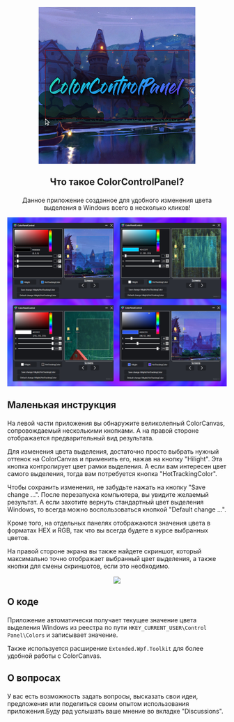 <p align="center"> <img align=center src='https://github.com/MilkRen/ColorControlPanel/blob/master/assetsGitHub/logo.png?raw=true'/></p>

## <p  align="center"> Что такое ColorControlPanel?  </p>
 <p  align="center"> Данное приложение  созданное для удобного изменения цвета выделения в Windows всего в несколько кликов! </p>

<p align="center"><img align=center src='https://github.com/MilkRen/ColorControlPanel/blob/master/assetsGitHub/program.png?raw=true'/></p>

## <p  align="left"> Маленькая инструкция </p>
На левой части приложения вы обнаружите великолепный ColorCanvas, сопровождаемый несколькими кнопками. А на правой стороне отображается предварительный вид результата.

Для изменения цвета выделения, достаточно просто выбрать нужный оттенок на ColorCanvas и применить его, нажав на кнопку "Hilight". Эта кнопка контролирует цвет рамки выделения. А если вам интересен цвет самого выделения, тогда вам потребуется кнопка "HotTrackingColor".

Чтобы сохранить изменения, не забудьте нажать на кнопку  "Save change ...". После перезапуска компьютера, вы увидите желаемый результат. А если захотите вернуть стандартный цвет выделения Windows, то всегда можно воспользоваться кнопкой "Default change ...".

Кроме того, на отдельных панелях отображаются значения цвета в форматах HEX и RGB, так что вы всегда будете в курсе выбранных цветов.

На правой стороне экрана вы также найдете скриншот, который максимально точно отображает выбранный цвет выделения, а также кнопки для смены скриншотов, если это необходимо.
<p align="center"><img align=center src='https://github.com/MilkRen/ColorControlPanel/blob/master/assetsGitHub/sample.gif?raw=true'/></p>

## <p  align="left"> О коде </p>
Приложение автоматически получает текущее значение цвета выделения Windows из реестра по пути ```HKEY_CURRENT_USER\Control Panel\Colors```  и записывает значение.

Также используется расширение `Extended.Wpf.Toolkit` для более удобной работы с ColorCanvas.

## <p  align="left"> О вопросах  </p>
У вас есть возможность задать вопросы, высказать свои идеи, предложения или поделиться своим опытом использования приложения.Буду рад услышать ваше мнение во вкладке "Discussions".